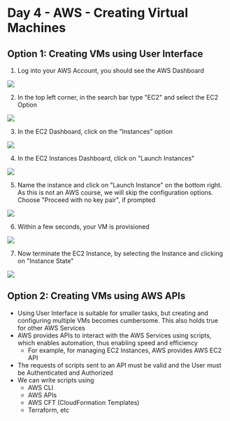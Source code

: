 # Day 4 - AWS - Creating Virtual Machines

## Option 1: Creating VMs using User Interface

1. Log into your AWS Account, you should see the AWS Dashboard

![](https://github.com/harsha-commit/devops-zero-to-hero/blob/main/Screenshots/Screenshot%202023-11-17%20at%208.16.44%E2%80%AFPM.png)

2. In the top left corner, in the search bar type "EC2" and select the EC2 Option

![](https://github.com/harsha-commit/devops-zero-to-hero/blob/main/Screenshots/Screenshot%202023-11-17%20at%208.18.21%E2%80%AFPM.png)

3. In the EC2 Dashboard, click on the "Instances" option

![](https://github.com/harsha-commit/devops-zero-to-hero/blob/main/Screenshots/Screenshot%202023-11-17%20at%208.20.46%E2%80%AFPM.png)

4. In the EC2 Instances Dashboard, click on "Launch Instances"

![](https://github.com/harsha-commit/devops-zero-to-hero/blob/main/Screenshots/Screenshot%202023-11-17%20at%208.22.38%E2%80%AFPM.png)

5. Name the instance and click on "Launch Instance" on the bottom right. As this is not an AWS course, we will skip the configuration options. Choose "Proceed with no key pair", if prompted

![](https://github.com/harsha-commit/devops-zero-to-hero/blob/main/Screenshots/Screenshot%202023-11-17%20at%208.23.50%E2%80%AFPM.png)

6. Within a few seconds, your VM is provisioned

![](https://github.com/harsha-commit/devops-zero-to-hero/blob/main/Screenshots/Screenshot%202023-11-17%20at%208.26.50%E2%80%AFPM.png)

7. Now terminate the EC2 Instance, by selecting the Instance and clicking on "Instance State"

![](https://github.com/harsha-commit/devops-zero-to-hero/blob/main/Screenshots/Screenshot%202023-11-17%20at%208.29.01%E2%80%AFPM.png)

## Option 2: Creating VMs using AWS APIs

- Using User Interface is suitable for smaller tasks, but creating and configuring multiple VMs becomes cumbersome. This also holds true for other AWS Services
- AWS provides APIs to interact with the AWS Services using scripts, which enables automation, thus enabling speed and efficiency
	- For example, for managing EC2 Instances, AWS provides AWS EC2 API
- The requests of scripts sent to an API must be valid and the User must be Authenticated and Authorized
- We can write scripts using
	- AWS CLI
	- AWS APIs
	- AWS CFT (CloudFormation Templates)
	- Terraform, etc


